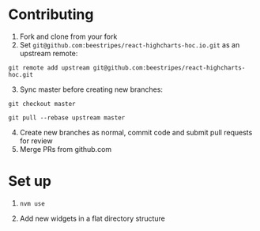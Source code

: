 # Contributing

1. Fork and clone from your fork 
2. Set `git@github.com:beestripes/react-highcharts-hoc.io.git` as an upstream remote:

  `git remote add upstream git@github.com:beestripes/react-highcharts-hoc.git`
  
3. Sync master before creating new branches: 

  `git checkout master`
  
  `git pull --rebase upstream master`
  
4. Create new branches as normal, commit code and submit pull requests for review
5. Merge PRs from github.com


# Set up 

1. `nvm use`

2. Add new widgets in a flat directory structure

